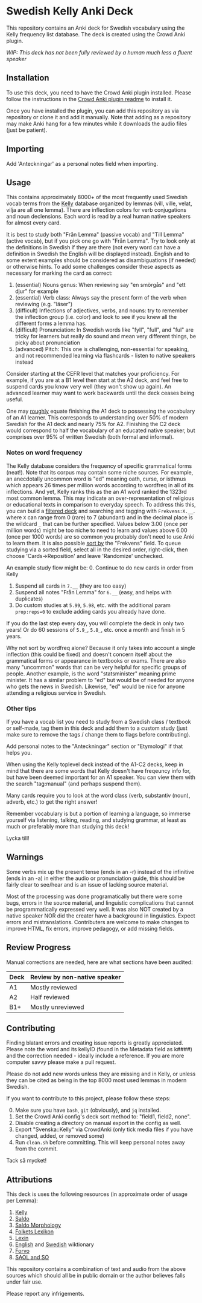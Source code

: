 # Swedish Kelly Anki Deck

This repository contains an Anki deck for Swedish vocabulary using the Kelly frequency list database.
The deck is created using the Crowd Anki plugin.

*WIP: This deck has not been fully reviewed by a human much less a fluent speaker*

## Installation

To use this deck, you need to have the Crowd Anki plugin installed.
Please follow the instructions in the [Crowd Anki plugin readme](https://github.com/Stvad/CrowdAnki) to install it.

Once you have installed the plugin, you can add this repository as via repository or clone it and add it manually.
Note that adding as a repository may make Anki hang for a few minutes while it downloads the audio files (just be patient).

## Importing

Add 'Anteckningar' as a personal notes field when importing.

## Usage

This contains approximately 8000+ of the most frequently used Swedish vocab terms from
the [Kelly](https://spraakbanken.gu.se/en/resources/kelly) database
organized by lemmas (vill, ville, velat, vilja are all one lemma).
There are inflection colors for verb conjugations and noun declensions.
Each word is read by a real human native speakers for almost every card.

It is best to study both "Från Lemma" (passive vocab) and "Till Lemma" (active vocab),
but if you pick one go with "Från Lemma".
Try to look only at the definitions in Swedish if they are there
(not every word can have a definition in Swedish the English will be displayed instead).
English and to some extent examples should be considered as disambiguations (if needed) or otherwise hints.
To add some challenges consider these aspects as necessary for marking the card as correct:
1. (essential) Nouns genus: When reviewing say "en smörgås" and "ett djur" for example
2. (essential) Verb class: Always say the present form of the verb when reviewing (e.g. "läser")
4. (difficult) Inflections of adjectives, verbs, and nouns: try to remember the inflection group (i.e. color)
and look to see if you knew all the different forms a lemma has.
3. (difficult) Pronunciation: In Swedish words like "fyll", "full", and "ful"
are tricky for learners but really do sound and mean very different things,
be picky about pronunciation
6. (advanced) Pitch: This one is challenging, non-essential for speaking,
and not recommended learning via flashcards - listen to native speakers instead

Consider starting at the CEFR level that matches your proficiency.
For example, if you are at a B1 level then start at the A2 deck,
and feel free to suspend cards you know very well (they won't show up again).
An advanced learner may want to work backwards until the deck ceases being useful.

One may [roughly](https://languagelearning.stackexchange.com/questions/3061/what-are-estimates-of-vocabulary-size-for-each-cefr-level)
equate finishing the A1 deck to possessing the vocabulary of an A1 learner.
This corresponds to understanding over 50% of modern Swedish
for the A1 deck and nearly 75% for A2.
Finishing the C2 deck would correspond to half the vocabulary of an educated native speaker,
but comprises over 95% of written Swedish (both formal and informal).

### Notes on word frequency

The Kelly database considers the frequency of specific grammatical forms (neat!).
Note that its corpus may contain some niche sources.
For example, an anecdotally uncommon word is "ed" meaning oath, curse, or isthmus
which appears 26 times per million words according to wordfreq
in all of its inflections.
And yet, Kelly ranks this as the an A1 word ranked the 1323rd most common lemma.
This may indicate an over-representation of religious or educational texts
in comparison to everyday speech.
To address this this, you can build a [filtered deck](https://docs.ankiweb.net/filtered-decks.html)
and searching and tagging with `Frekvens:X.__`.
where `X` can range from 0 (rare) to 7 (abundant) and
in the decimal place is the wildcard `_`
that can be further specified.
Values below 3.00 (once per million words) might be too niche to need to learn
and values above 6.00 (once per 1000 words) are so common
you probably don't need to use Anki to learn them.
It is also possible [sort by](https://docs.ankiweb.net/editing.html#customizing-fields)
the "Frekvens" field.
To queue studying via a sorted field, select all in the desired order,
right-click, then choose 'Cards→Reposition' and leave 'Randomize' unchecked.

An example study flow might be:
0. Continue to do new cards in order from Kelly
1. Suspend all cards in `7.__` (they are too easy)
2. Suspend all notes "Från Lemma" for `6.__`
(easy, and helps with duplicates)
3. Do custom studies at `5.99`, `5.98`, etc.
with the additional param `prop:reps=0` to exclude adding cards you already have done.

If you do the last step every day, you will complete the deck in only two years!
Or do 60 sessions of `5.9_`, `5.8_`, etc. once a month
and finish in 5 years.

Why not sort by wordfreq alone?
Because it only takes into account a single inflection (this could be fixed)
and doesn't concern itself about the grammatical forms or
appearance in textbooks or exams.
There are also many "uncommon" words that can be very helpful
for specific groups of people.
Another example, is the word "statsminister" meaning prime minister.
It has a similar problem to "ed" but would be of needed for anyone
who gets the news in Swedish.
Likewise, "ed" would be nice for anyone attending a religious service in Swedish.

### Other tips

If you have a vocab list you need to study from a Swedish class / textbook or self-made,
tag them in this deck and add them to a custom study (just make sure to remove the tags / change them to flags before contributing).

Add personal notes to the "Anteckningar" section or "Etymologi" if that helps you.

When using the Kelly toplevel deck instead of the A1-C2 decks,
keep in mind that there are some words that Kelly doesn't have freqeuncy info for,
but have been deemed important for an A1 speaker. You can view them with the search "tag:manual" (and perhaps suspend them).

Many cards require you to look at the word class (verb, substantiv (noun), adverb, etc.) to get the right answer!

Remember vocabulary is but a portion of learning a language, so
immerse yourself via
listening, talking, reading, and studying grammar, at least as much or preferably more than studying this deck!

Lycka till!

## Warnings

Some verbs mix up the present tense (ends in an -r) instead of the infinitive (ends in an -a) in either the audio or pronunciation guide,
this should be fairly clear to see/hear and is an issue of lacking source material.

Most of the processing was done programatically but there were some bugs, errors in the source material,
and linguistic complications that cannot be programmatically expressed very well.
It was also NOT created by a native speaker NOR did the creater have a background in linguistics.
Expect errors and mistranslations.
Contributers are welcome to make changes to improve HTML, fix errors, improve pedagogy, or add missing fields.

## Review Progress

Manual corrections are needed,
here are what sections have been audited:

| Deck | Review by non-native speaker |
| ---- | ---------------------------- |
| A1   | Mostly reviewed              |
| A2   | Half reviewed                |
| B1+  | Mostly unreviewed            |

## Contributing

Finding blatant errors and creating issue reports is greatly appreciated.
Please note the word and its kellyID (found in the Metadata field as k####)
and the correction needed - ideally include a reference. If you are more computer savvy please make a pull request.

Please do not add new words unless they are missing and in Kelly,
or unless they can be cited as being in the top 8000 most used lemmas in
modern Swedish.

If you want to contribute to this project, please follow these steps:

0. Make sure you have `bash`, `git` (obviously), and `jq` installed.
1. Set the Crowd Anki config's deck sort method to: "field1, field2, none".
2. Disable creating a directory on manual export in the config as well.
3. Export "Svenska::Kelly" via CrowdAnki (only tick media files if you have changed, added, or removed some)
4. Run `clean.sh` before committing. This will keep personal notes away from the commit.

Tack så mycket!

## Attributions

This deck is uses the following resources (in approximate order of usage per Lemma):

1. [Kelly](https://spraakbanken.gu.se/en/resources/kelly)
4. [Saldo](https://spraakbanken.gu.se/resurser/saldo)
5. [Saldo Morphology](https://spraakbanken.gu.se/resurser/saldom)
2. [Folkets Lexikon](https://folkets-lexikon.csc.kth.se/folkets/)
3. [Lexin](http://lexin.nada.kth.se/lexin/)
6. [English](https://en.wiktionary.org/) and [Swedish](https://sv.wiktionary.org/) wiktionary
7. [Forvo](https://forvo.com/)
8. [SAOL and SO](https://svenska.se/)

This repository contains a combination of text and audio
from the above sources which should all be in public domain
or the author believes falls under fair use.

Please report any infrigements.
